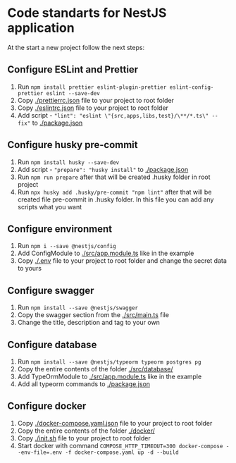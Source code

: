 # Code standarts for NestJS application

At the start a new project follow the next steps:

## Configure ESLint and Prettier

1. Run ```npm install prettier eslint-plugin-prettier eslint-config-prettier eslint --save-dev```
2. Copy [./prettierrc.json](./prettierrc.json) file to your project to root folder
3. Copy [./eslintrc.json](./eslintrc.json) file to your project to root folder
4. Add script - ```"lint": "eslint \"{src,apps,libs,test}/\**/*.ts\" --fix"``` to [./package.json](./package.json)

## Configure husky pre-commit

1. Run ```npm install husky --save-dev```
2. Add script - ```"prepare": "husky install"``` to [./package.json](./package.json)
3. Run ```npm run prepare``` after that will be created .husky folder in root project
4. Run ```npx husky add .husky/pre-commit "npm lint"``` after that will be created file pre-commit in .husky folder.
In this file you can add any scripts what you want

## Configure environment

1. Run ```npm i --save @nestjs/config```
2. Add ConfigModule to [./src/app.module.ts](./src/app.module.ts) like in the example
3. Copy [./.env](./.env) file to your project to root folder and change the secret data to yours
## Configure swagger

1. Run ```npm install --save @nestjs/swagger```
2. Сopy the swagger section from the [./src/main.ts](./src/main.ts) file
3. Change the title, description and tag to your own

## Configure database

1. Run ```npm install --save @nestjs/typeorm typeorm postgres pg```
2. Copy the entire contents of the folder [./src/database/](./src/database/)
3. Add TypeOrmModule to [./src/app.module.ts](./src/app.module.ts) like in the example
4. Add all typeorm commands to [./package.json](./package.json)


## Configure docker

1. Copy [./docker-compose.yaml.json](./docker-compose.yaml.json) file to your project to root folder
2. Copy the entire contents of the folder [./docker/](./docker/)
3. Copy [./init.sh](./init.sh) file to your project to root folder
4. Start docker with command ```COMPOSE_HTTP_TIMEOUT=300 docker-compose --env-file=.env -f docker-compose.yaml up -d --build```
